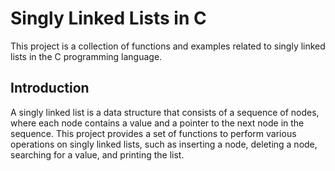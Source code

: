 # Singly Linked Lists in C

This project is a collection of functions and examples related to singly linked lists in the C programming language.

## Introduction

A singly linked list is a data structure that consists of a sequence of nodes, where each node contains a value and a pointer to the next node in the sequence. This project provides a set of functions to perform various operations on singly linked lists, such as inserting a node, deleting a node, searching for a value, and printing the list.
